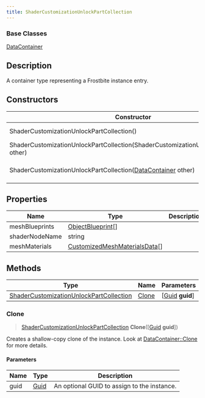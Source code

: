 ```yaml
---
title: ShaderCustomizationUnlockPartCollection
---
```

### Base Classes

[DataContainer](/vext/ref/shared/class/datacontainer)

## Description

A container type representing a Frostbite instance entry.

## Constructors

| Constructor                                                                                        | Description                                                                                                                                                           |
| -------------------------------------------------------------------------------------------------- | --------------------------------------------------------------------------------------------------------------------------------------------------------------------- |
| ShaderCustomizationUnlockPartCollection()                                                          | Create a new instance of this container type.                                                                                                                         |
| ShaderCustomizationUnlockPartCollection(ShaderCustomizationUnlockPartCollection other)             | Create a reference copy of an instance of the same type.                                                                                                              |
| ShaderCustomizationUnlockPartCollection([DataContainer](/vext/ref/shared/class/datacontainer) other) | Upcast an instance of type [DataContainer](/vext/ref/shared/class/datacontainer) to [ShaderCustomizationUnlockPartCollection](/vext/ref/fb/shadercustomizationunlockpartcollection/). |

## Properties

| Name           | Type                                                           | Description |
| -------------- | -------------------------------------------------------------- | ----------- |
| meshBlueprints | [ObjectBlueprint](/vext/ref/fb/objectblueprint/)\[\]                         |             |
| shaderNodeName | string                                                         |             |
| meshMaterials  | [CustomizedMeshMaterialsData](/vext/ref/fb/customizedmeshmaterialsdata/)\[\] |             |

## Methods

| Type                                                                               | Name            | Parameters                                     |
| ---------------------------------------------------------------------------------- | --------------- | ---------------------------------------------- |
| [ShaderCustomizationUnlockPartCollection](/vext/ref/fb/shadercustomizationunlockpartcollection/) | [Clone](#clone) | \[[Guid](/vext/ref/shared/class/guid) **guid**\] |

### Clone

> [ShaderCustomizationUnlockPartCollection](/vext/ref/fb/shadercustomizationunlockpartcollection/) **Clone**(\[[Guid](/vext/ref/shared/class/guid) **guid**\])

Creates a shallow-copy clone of the instance. Look at [DataContainer::Clone](/vext/ref/shared/class/datacontainer#clone) for more details.

#### Parameters

| Name | Type         | Description                                 |
| ---- | ------------ | ------------------------------------------- |
| guid | [Guid](/vext/ref/shared/class/guid/) | An optional GUID to assign to the instance. |
